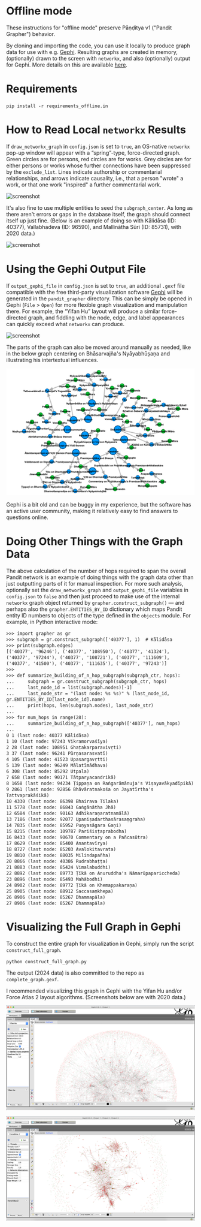 # Offline mode

These instructions for "offline mode" preserve Pāṇḍitya v1 ("Pandit Grapher") behavior.

By cloning and importing the code, you can use it locally to produce graph data for use with e.g. [Gephi](https://gephi.org/).
Resulting graphs are created in memory, (optionally) drawn to the screen with `networkx`, and also (optionally) output for Gephi.
More details on this are available <a href="https://github.com/tylergneill/pandit_grapher/tree/main/offline_mode.md">here</a>.

# Requirements

`pip install -r requirements_offline.in`

# How to Read Local `networkx` Results

If `draw_networkx_graph`  in `config.json` is set to `true`, 
an OS-native `networkx` pop-up window will appear with a “spring”-type, force-directed graph. 
Green circles are for persons, red circles are for works. 
Grey circles are for either persons or works whose further connections have been suppressed by the `exclude_list`. 
Lines indicate authorship or commentarial relationships, 
and arrows indicate causality, i.e., that a person "wrote" a work, or that one work "inspired" a further commentarial work.

![screenshot](static/Kalidasa_degree_2_with_exclude_list_networkx.png)

It's also fine to use multiple entities to seed the `subgraph_center`. 
As long as there aren't errors or gaps in the database itself, 
the graph should connect itself up just fine. 
(Below is an example of doing so with Kālidāsa (ID: 40377), 
Vallabhadeva (ID: 96590), and Mallinātha Sūri (ID: 85731),
with 2020 data.) 

![screenshot](static/Kalidasa_Vallabhadeva_Mallinatha_degree_2_with_exclude_list_networkx.png)

# Using the Gephi Output File

If `output_gephi_file` in `config.json` is set to `true`, 
an additional `.gexf` file compatible with the free third-party visualization software 
[Gephi](https://gephi.org/) will be generated in the `pandit_grapher` directory. 
This can be simply be opened in Gephi (`File` > `Open`) for more flexible graph visualization and manipulation there. 
For example, the “Yifan Hu” layout will produce a similar force-directed graph, 
and fiddling with the node, edge, and label appearances can quickly exceed what `networkx` can produce. 

![screenshot](static/Kalidasa_Vallabhadeva_Mallinatha_degree_2_with_exclude_list_gephi.png)

The parts of the graph can also be moved around manually as needed, 
like in the below graph centering on Bhāsarvajña's Nyāyabhūṣaṇa and illustrating his intertextual influences.

![screenshot](static/imgs/NBhu_presentation/3_NBhu_etc.png)

Gephi is a bit old and can be buggy in my experience, 
but the software has an active user community, making it relatively easy to find answers to questions online.

# Doing Other Things with the Graph Data

The above calculation of the number of hops required to span the overall Pandit network 
is an example of doing things with the graph data other than just outputting parts of it for manual inspection. 
For more such analysis, optionally set the `draw_networkx_graph` and `output_gephi_file` variables in `config.json` to `false` 
and then just proceed to make use of the internal `networkx` graph object returned by `grapher.construct_subgraph()` — 
and perhaps also the `grapher.ENTITIES_BY_ID` dictionary which maps Pandit entity ID numbers to objects of the type defined in the `objects` module. 
For example, in Python interactive mode:

~~~
>>> import grapher as gr
>>> subgraph = gr.construct_subgraph(['40377'], 1)  # Kālidāsa
>>> print(subgraph.edges)
[('40377', '96246'), ('40377', '108950'), ('40377', '41324'), ('40377', '97244'), ('40377', '108721'), ('40377', '111609'), ('40377', '41500'), ('40377', '111635'), ('40377', '97243')]
>>>
>>> def summarize_building_of_n_hop_subgraph(subgraph_ctr, hops):
...     subgraph = gr.construct_subgraph(subgraph_ctr, hops)
...     last_node_id = list(subgraph.nodes)[-1]
...     last_node_str = "(last node: %s %s)" % (last_node_id, gr.ENTITIES_BY_ID[last_node_id].name)
...     print(hops, len(subgraph.nodes), last_node_str)
... 
>>> for num_hops in range(28):
...     summarize_building_of_n_hop_subgraph(['40377'], num_hops)
... 
0 1 (last node: 40377 Kālidāsa)
1 10 (last node: 97243 Vikramorvaśīya)
2 28 (last node: 108951 Ghaṭakarparavivṛti)
3 37 (last node: 96241 Pūrṇasarasvatī)
4 105 (last node: 41523 Upasargavṛtti)
5 139 (last node: 96249 Mālatīmādhava)
6 308 (last node: 85292 Utpala)
7 658 (last node: 90171 Tātparyacandrikā)
8 1658 (last node: 94234 Ṭippaṇa on Raṅgarāmānuja's Viṣayavākyadīpikā)
9 2861 (last node: 92856 Bhāvāratnakośa on Jayatīrtha's Tattvaprakāśikā)
10 4330 (last node: 86398 Bhairava Tilaka)
11 5778 (last node: 86843 Gaṅgānātha Jhā)
12 6584 (last node: 90163 Adhikaraṇaratnamālā)
13 7186 (last node: 92077 Upaniṣadarthasārasaṃgraha)
14 7835 (last node: 85952 Puṇyasāgara Gaṇi)
15 8215 (last node: 109787 Pariśiṣṭaprabodha)
16 8433 (last node: 90670 Commentary on a Pañcasūtra)
17 8629 (last node: 85400 Anantavīrya)
18 8727 (last node: 85203 Avalokitavrata)
19 8810 (last node: 88035 Milindapañha)
20 8866 (last node: 40386 Rudrabhaṭṭa)
21 8883 (last node: 85424 Vimalabuddhi)
22 8892 (last node: 89773 Ṭīkā on Anuruddha's Nāmarūpapariccheda)
23 8896 (last node: 85493 Mahābodhi)
24 8902 (last node: 89772 Ṭīkā on Khemappakaraṇa)
25 8905 (last node: 88912 Saccasaṃkhepa)
26 8906 (last node: 85267 Dhammapāla)
27 8906 (last node: 85267 Dhammapāla)
~~~

# Visualizing the Full Graph in Gephi

To construct the entire graph for visualization in Gephi,
simply run the script `construct_full_graph`.

~~~
python construct_full_graph.py
~~~

The output (2024 data) is also committed to the repo as `complete_graph.gexf`.

I recommended visualizing this graph in Gephi with the Yifan Hu and/or Force Atlas 2 layout algorithms.
(Screenshots below are with 2020 data.)

![screenshot](static/imgs/full_graph_yifan_hu.png)

![screenshot](static/imgs/full_graph_force_atlas_2.png)
